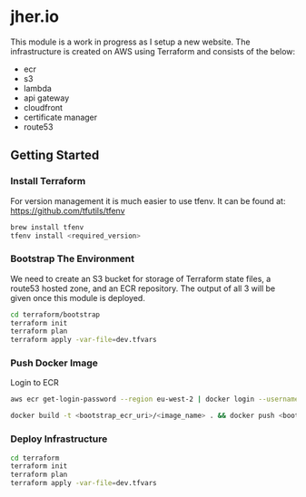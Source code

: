 # jher.io

This module is a work in progress as I setup a new website. The infrastructure is created on AWS using Terraform and consists of the below:

- ecr
- s3
- lambda
- api gateway
- cloudfront
- certificate manager
- route53

## Getting Started

### Install Terraform

For version management it is much easier to use tfenv. It can be found at: https://github.com/tfutils/tfenv

```bash
brew install tfenv
tfenv install <required_version>
```

### Bootstrap The Environment

We need to create an S3 bucket for storage of Terraform state files, a route53 hosted zone, and an ECR repository. The output of all 3 will be given once this module is deployed.

```bash
cd terraform/bootstrap
terraform init
terraform plan
terraform apply -var-file=dev.tfvars
```

### Push Docker Image

Login to ECR

```bash
aws ecr get-login-password --region eu-west-2 | docker login --username AWS --password-stdin <bootstrap_ecr_uri>
```

```bash
docker build -t <bootstrap_ecr_uri>/<image_name> . && docker push <bootstrap_ecr_uri>/<image_name>:<image_tag>
```

### Deploy Infrastructure

```bash
cd terraform
terraform init
terraform plan
terraform apply -var-file=dev.tfvars
```
